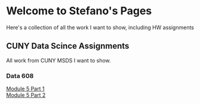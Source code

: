 # Welcome to Stefano's Pages
Here's a collection of all the work I want to show, including HW assignments


## CUNY Data Scince Assignments
All work from CUNY MSDS I want to show.

### Data 608
[Module 5 Part 1](https://sbiguzzi.github.io/data608-hw5-1.html)  
[Module 5 Part 2](https://sbiguzzi.github.io/HW5.2/data608-hw5-1.html)  

